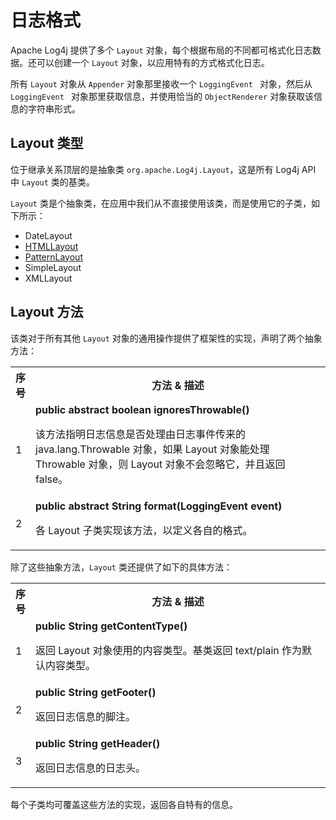 # 日志格式

Apache Log4j 提供了多个 `Layout` 对象，每个根据布局的不同都可格式化日志数据。还可以创建一个 `Layout` 对象，以应用特有的方式格式化日志。

所有 `Layout` 对象从 `Appender` 对象那里接收一个 `LoggingEvent ` 对象，然后从 `LoggingEvent ` 对象那里获取信息，并使用恰当的 `ObjectRenderer` 对象获取该信息的字符串形式。

## Layout 类型

位于继承关系顶层的是抽象类 `org.apache.Log4j.Layout`，这是所有 Log4j API 中 `Layout` 类的基类。

`Layout` 类是个抽象类，在应用中我们从不直接使用该类，而是使用它的子类，如下所示：

- DateLayout
- [HTMLLayout](Log4j-htmllayout.md)
- [PatternLayout](Log4j-patternlayout.md)
- SimpleLayout
- XMLLayout

## Layout 方法

该类对于所有其他 `Layout` 对象的通用操作提供了框架性的实现，声明了两个抽象方法：

<table class="table table-bordered">
<tbody><tr>
<th style="width:5%">序号</th>
<th>方法 &amp; 描述</th>
</tr>
<tr>
<td>1</td>
<td><b>public abstract boolean ignoresThrowable()</b>
<p>该方法指明日志信息是否处理由日志事件传来的 java.lang.Throwable 对象，如果 Layout 对象能处理 Throwable 对象，则 Layout 对象不会忽略它，并且返回 false。</p>
</td>
</tr>
<tr>
<td>2</td>
<td>
<b>public abstract String format(LoggingEvent event)</b>
<p>各 Layout 子类实现该方法，以定义各自的格式。</p>
</td>
</tr>
</tbody></table>

除了这些抽象方法，`Layout` 类还提供了如下的具体方法：

<table class="table table-bordered">
<tbody><tr>
<th style="width:5%">序号</th>
<th>方法 &amp; 描述</th>
</tr>
<tr>
<td>1</td>
<td>
<b>public String getContentType()</b>
<p>返回 Layout 对象使用的内容类型。基类返回 text/plain 作为默认内容类型。</p></td>
</tr>
<tr>
<td>2</td>
<td>
<b>public String getFooter()</b>
<p>返回日志信息的脚注。</p></td>
</tr>
<tr>
<td>3</td>
<td>
<b>public String getHeader()</b>
<p>返回日志信息的日志头。</p></td>
</tr>
</tbody></table>

每个子类均可覆盖这些方法的实现，返回各自特有的信息。